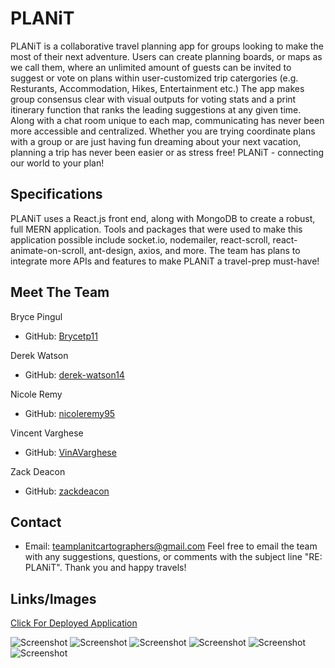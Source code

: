 # PLANiT 
  PLANiT is a collaborative travel planning app for groups looking to make the most of their next adventure. Users can create planning boards, or maps as we call them, where an unlimited amount of guests can be invited to suggest or vote on plans within user-customized trip catergories (e.g. Resturants, Accommodation, Hikes, Entertainment etc.) The app makes group consensus clear with visual outputs for voting stats and a print itinerary function that ranks the leading suggestions at any given time. Along with a chat room unique to each map, communicating has never been more accessible and centralized. Whether you are trying coordinate plans with a group or are just having fun dreaming about your next vacation, planning a trip has never been easier or as stress free! PLANiT - connecting our world to your plan!

  ## Specifications
  PLANiT uses a React.js front end, along with MongoDB to create a robust, full MERN application. Tools and packages that were used to make this application possible include socket.io, nodemailer, react-scroll, react-animate-on-scroll, ant-design, axios, and more. The team has plans to integrate more APIs and features to make PLANiT a travel-prep must-have! 

  ## Meet The Team
  Bryce Pingul 
  * GitHub: [Brycetp11](https://github.com/Brycetp11) 
  
  Derek Watson 
  * GitHub: [derek-watson14](https://github.com/derek-watson14) 

  Nicole Remy
  * GitHub: [nicoleremy95](https://github.com/nicoleremy95)

  Vincent Varghese
  * GitHub: [VinAVarghese](https://github.com/VinAVarghese)

  Zack Deacon
  * GitHub: [zackdeacon](https://github.com/zackdeacon)

  ## Contact
  * Email: [teamplanitcartographers@gmail.com](mailto:teamplanitcartographers@gmail.com)
  Feel free to email the team with any suggestions, questions, or comments with the subject line "RE: PLANiT". 
  Thank you and happy travels! 

  ## Links/Images
  [Click For Deployed Application](https://travelplanit.herokuapp.com/)

  ![Screenshot](./public/assets/images/screenshot.jpg)
  ![Screenshot](./public/assets/images/screenshot2.jpg)
  ![Screenshot](./public/assets/images/screenshot3.jpg)
  ![Screenshot](./public/assets/images/screenshot4.jpg)
  ![Screenshot](./public/assets/images/screenshot5.jpg)
  ![Screenshot](./public/assets/images/screenshot6.jpg)
